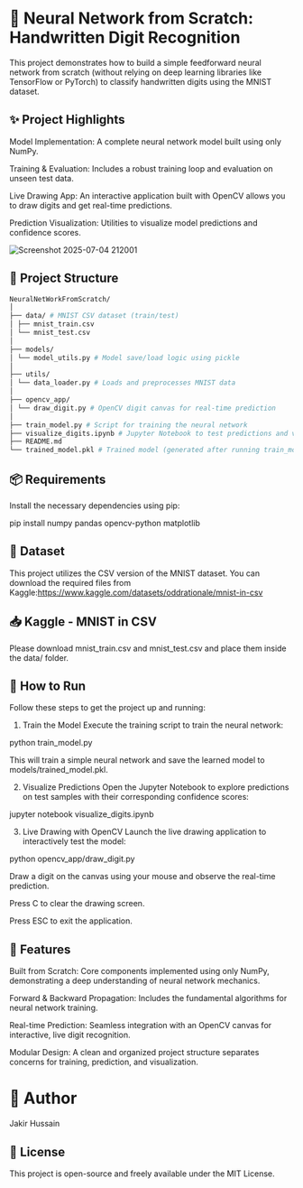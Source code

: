 # **🧠 Neural Network from Scratch: Handwritten Digit Recognition**
This project demonstrates how to build a simple feedforward neural network from scratch (without relying on deep learning libraries like TensorFlow or PyTorch) to classify handwritten digits using the MNIST dataset.

## **✨ Project Highlights**
Model Implementation: A complete neural network model built using only NumPy.

Training & Evaluation: Includes a robust training loop and evaluation on unseen test data.

Live Drawing App: An interactive application built with OpenCV allows you to draw digits and get real-time predictions.

Prediction Visualization: Utilities to visualize model predictions and confidence scores.

![Screenshot 2025-07-04 212001](https://github.com/user-attachments/assets/7a006db0-4df2-4997-bfae-0585b3294da4)


## **📁 Project Structure**

```bash
NeuralNetWorkFromScratch/
│
├── data/ # MNIST CSV dataset (train/test)
│ ├── mnist_train.csv
│ └── mnist_test.csv
│
├── models/
│ └── model_utils.py # Model save/load logic using pickle
│
├── utils/
│ └── data_loader.py # Loads and preprocesses MNIST data
│
├── opencv_app/
│ └── draw_digit.py # OpenCV digit canvas for real-time prediction
│
├── train_model.py # Script for training the neural network
├── visualize_digits.ipynb # Jupyter Notebook to test predictions and visualize results
├── README.md
└── trained_model.pkl # Trained model (generated after running train_model.py)
```
## **📦 Requirements**
Install the necessary dependencies using pip:

pip install numpy pandas opencv-python matplotlib

## **🧪 Dataset**
This project utilizes the CSV version of the MNIST dataset. You can download the required files from Kaggle:https://www.kaggle.com/datasets/oddrationale/mnist-in-csv

## **📥 Kaggle - MNIST in CSV**

Please download mnist_train.csv and mnist_test.csv and place them inside the data/ folder.

## **🚀 How to Run**
Follow these steps to get the project up and running:

1. Train the Model
Execute the training script to train the neural network:

python train_model.py

This will train a simple neural network and save the learned model to models/trained_model.pkl.

2. Visualize Predictions
Open the Jupyter Notebook to explore predictions on test samples with their corresponding confidence scores:

jupyter notebook visualize_digits.ipynb

3. Live Drawing with OpenCV
Launch the live drawing application to interactively test the model:

python opencv_app/draw_digit.py

Draw a digit on the canvas using your mouse and observe the real-time prediction.

Press C to clear the drawing screen.

Press ESC to exit the application.

## **📌 Features**
Built from Scratch: Core components implemented using only NumPy, demonstrating a deep understanding of neural network mechanics.

Forward & Backward Propagation: Includes the fundamental algorithms for neural network training.

Real-time Prediction: Seamless integration with an OpenCV canvas for interactive, live digit recognition.

Modular Design: A clean and organized project structure separates concerns for training, prediction, and visualization.

# **🤖 Author**
Jakir Hussain

## **📄 License**
This project is open-source and freely available under the MIT License.

